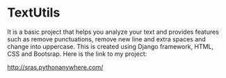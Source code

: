 # TextUtils
It is a basic project that helps you analyze your text and provides features such as remove punctuations, remove new line and extra spaces and change into uppercase.
This is created using Django framework, HTML, CSS and Bootsrap.
Here is the link to my project:

http://sras.pythonanywhere.com/
